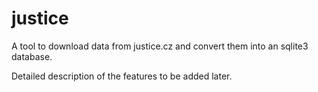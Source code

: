 # justice
A tool to download data from justice.cz and convert them into an sqlite3 database.

Detailed description of the features to be added later.
